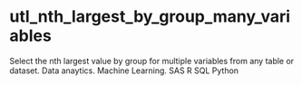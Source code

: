 # utl_nth_largest_by_group_many_variables
Select the nth largest value by group for multiple variables from any table or dataset. Data anaytics. Machine Learning. SAS R SQL Python
